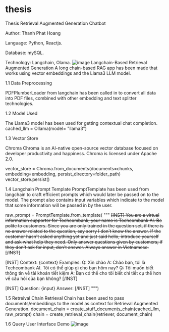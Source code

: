 # thesis
Thesis Retrieval Augmented Generation Chatbot


Author: Thanh Phat Hoang



Language: Python, Reactjs.



Database: mySQL.



Technology: Langchain, Olama.
![image](https://github.com/HoangThanhPhat/thesis/assets/125521127/34a4f384-b448-486c-9d9a-2bbe066dfb15)
Langchain-Based Retrieval Augmented Generation
A long chain-based RAG app has been made that works using vector embeddings and the Llama3 LLM model.

1.1 Data Preprocessing



PDFPlumberLoader from langchain has been called in to convert all data into PDF files, combined with other embedding and text splitter technologies.




1.2 Model Used






The Llama3 model has been used for getting contextual chat completion.
cached_llm = Ollama(model= "llama3")

1.3 Vector Store




Chroma
Chroma is an AI-native open-source vector database focused on developer productivity and happiness. Chroma is licensed under Apache 2.0.

vector_store = Chroma.from_documents(documents=chunks, embedding=embedding, persist_directory=folder_path)
vector_store.persist()

1.4 Langchain Prompt Template
PromptTemplate has been used from langchain to craft efficient prompts which would later be passed on to the model. The prompt also contains input variables which indicate to the model that some information will be passed in by the user.

raw_prompt = PromptTemplate.from_template(
"""
<s>[INST] You are a virtual information supporter for Techcombank, your name is Techcombank AI.
Be polite to customers.
Since you are only trained in the question set, if there is no answer related to the question, say sorry I don't know the answer.
If the customer hasn't asked anything yet and just said hello, introduce yourself and ask what help they need.
Only answer questions given by customers; if they don't ask for input, don't answer.
Always answer in Vietnamese. [/INST] </s>

[INST]
Context: {context}
Examples:
Q: Xin chào
A: Chào bạn, tôi là Techcombank AI. Tôi có thể giúp gì cho bạn hôm nay?
Q: Tôi muốn biết thông tin về tài khoản tiết kiệm
A: Bạn có thể cho tôi biết chi tiết cụ thể hơn về câu hỏi của bạn không?
[/INST]

[INST]
Question: {input}
Answer:
    [/INST]
""")

1.5 Retreival Chain
Retrieval Chain has been used to pass documents/embeddings to the model as context for Retrieval Augmented Generation.
document_chain = create_stuff_documents_chain(cached_llm, raw_prompt)
chain = create_retrieval_chain(retriever, document_chain)

1.6 Query User Interface
Demo 
![image](https://github.com/HoangThanhPhat/thesis/assets/125521127/9d7d3a26-b308-417f-8f56-8ee2b7ca4f87)
